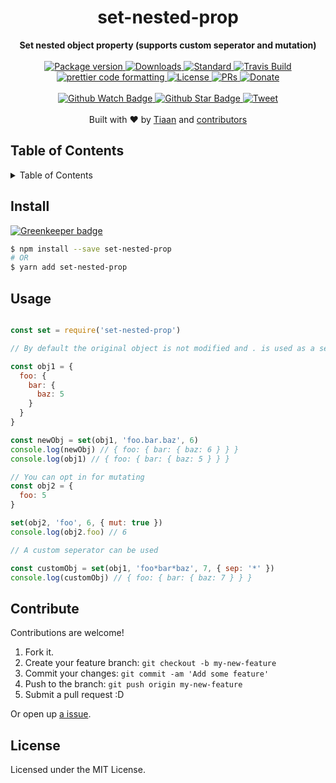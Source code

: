 <h1 align="center">set-nested-prop</h1>
<div align="center">
  <strong>Set nested object property (supports custom seperator and mutation)</strong>
</div>
<br>
<div align="center">
  <a href="https://npmjs.org/package/set-nested-prop">
    <img src="https://img.shields.io/npm/v/set-nested-prop.svg?style=flat-square" alt="Package version" />
  </a>
  <a href="https://npmjs.org/package/set-nested-prop">
  <img src="https://img.shields.io/npm/dm/set-nested-prop.svg?style=flat-square" alt="Downloads" />
  </a>
  <a href="https://github.com/feross/standard">
    <img src="https://img.shields.io/badge/code%20style-standard-brightgreen.svg?style=flat-square" alt="Standard" />
  </a>
  <a href="https://travis-ci.org/tiaanduplessis/set-nested-prop">
    <img src="https://img.shields.io/travis/tiaanduplessis/set-nested-prop.svg?style=flat-square" alt="Travis Build" />
  </a>
	<a href="https://github.com/prettier/prettier">
    <img src="https://img.shields.io/badge/styled_with-prettier-ff69b4.svg?style=flat-square" alt="prettier code formatting" />
  </a>
  <a href="https://github.com/tiaanduplessis/set-nested-prop/blob/master/LICENSE">
    <img src="https://img.shields.io/npm/l/set-nested-prop.svg?style=flat-square" alt="License" />
  </a>
  <a href="http://makeapullrequest.com">
    <img src="https://img.shields.io/badge/PRs-welcome-brightgreen.svg?style=flat-square" alt="PRs" />
  </a>
  <a href="https://www.paypal.me/tiaanduplessis/1">
    <img src="https://img.shields.io/badge/$-support-green.svg?style=flat-square" alt="Donate" />
  </a>
</div>
<br>
<div align="center">
  <a href="https://github.com/tiaanduplessis/set-nested-prop/watchers">
    <img src="https://img.shields.io/github/watchers/tiaanduplessis/set-nested-prop.svg?style=social" alt="Github Watch Badge" />
  </a>
  <a href="https://github.com/tiaanduplessis/set-nested-prop/stargazers">
    <img src="https://img.shields.io/github/stars/tiaanduplessis/set-nested-prop.svg?style=social" alt="Github Star Badge" />
  </a>
  <a href="https://twitter.com/intent/tweet?text=Check%20out%20set-nested-prop!%20https://github.com/tiaanduplessis/set-nested-prop%20%F0%9F%91%8D">
    <img src="https://img.shields.io/twitter/url/https/github.com/tiaanduplessis/set-nested-prop.svg?style=social" alt="Tweet" />
  </a>
</div>
<br>
<div align="center">
  Built with ❤︎ by <a href="https://github.com/tiaanduplessis">Tiaan</a> and <a href="https://github.com/tiaanduplessis/set-nested-prop/graphs/contributors">contributors</a>
</div>

<h2>Table of Contents</h2>
<details>
  <summary>Table of Contents</summary>
  <li><a href="#install">Install</a></li>
  <li><a href="#usage">Usage</a></li>
  <li><a href="#contribute">Contribute</a></li>
  <li><a href="#license">License</a></li>
</details>

## Install

[![Greenkeeper badge](https://badges.greenkeeper.io/tiaanduplessis/set-nested-prop.svg)](https://greenkeeper.io/)

```sh
$ npm install --save set-nested-prop
# OR
$ yarn add set-nested-prop
```

## Usage

```js

const set = require('set-nested-prop')

// By default the original object is not modified and . is used as a seperator

const obj1 = {
  foo: {
    bar: {
      baz: 5
    }
  }
}

const newObj = set(obj1, 'foo.bar.baz', 6)
console.log(newObj) // { foo: { bar: { baz: 6 } } }
console.log(obj1) // { foo: { bar: { baz: 5 } } }

// You can opt in for mutating
const obj2 = {
  foo: 5
}

set(obj2, 'foo', 6, { mut: true })
console.log(obj2.foo) // 6

// A custom seperator can be used

const customObj = set(obj1, 'foo*bar*baz', 7, { sep: '*' })
console.log(customObj) // { foo: { bar: { baz: 7 } } }

```


## Contribute

Contributions are welcome!

1. Fork it.
2. Create your feature branch: `git checkout -b my-new-feature`
3. Commit your changes: `git commit -am 'Add some feature'`
4. Push to the branch: `git push origin my-new-feature`
5. Submit a pull request :D

Or open up [a issue](https://github.com/tiaanduplessis/set-nested-prop/issues).

## License

Licensed under the MIT License.
